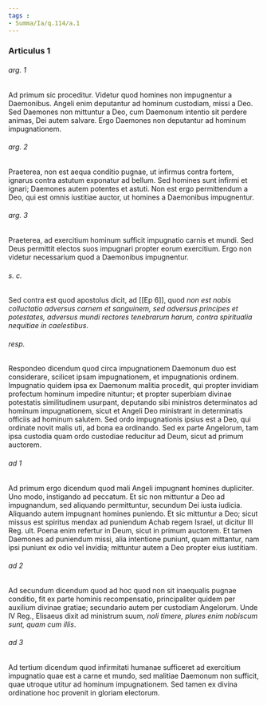 ```yaml
---
tags : 
- Summa/Ia/q.114/a.1
---
```


### Articulus 1

###### arg. 1
Ad primum sic proceditur. Videtur quod homines non impugnentur a Daemonibus. Angeli enim deputantur ad hominum custodiam, missi a Deo. Sed Daemones non mittuntur a Deo, cum Daemonum intentio sit perdere animas, Dei autem salvare. Ergo Daemones non deputantur ad hominum impugnationem.

###### arg. 2
Praeterea, non est aequa conditio pugnae, ut infirmus contra fortem, ignarus contra astutum exponatur ad bellum. Sed homines sunt infirmi et ignari; Daemones autem potentes et astuti. Non est ergo permittendum a Deo, qui est omnis iustitiae auctor, ut homines a Daemonibus impugnentur.

###### arg. 3
Praeterea, ad exercitium hominum sufficit impugnatio carnis et mundi. Sed Deus permittit electos suos impugnari propter eorum exercitium. Ergo non videtur necessarium quod a Daemonibus impugnentur.

###### s. c.
Sed contra est quod apostolus dicit, ad [[Ep 6]], quod *non est nobis colluctatio adversus carnem et sanguinem, sed adversus principes et potestates, adversus mundi rectores tenebrarum harum, contra spiritualia nequitiae in caelestibus*.

###### resp.
Respondeo dicendum quod circa impugnationem Daemonum duo est considerare, scilicet ipsam impugnationem, et impugnationis ordinem. Impugnatio quidem ipsa ex Daemonum malitia procedit, qui propter invidiam profectum hominum impedire nituntur; et propter superbiam divinae potestatis similitudinem usurpant, deputando sibi ministros determinatos ad hominum impugnationem, sicut et Angeli Deo ministrant in determinatis officiis ad hominum salutem. Sed ordo impugnationis ipsius est a Deo, qui ordinate novit malis uti, ad bona ea ordinando. Sed ex parte Angelorum, tam ipsa custodia quam ordo custodiae reducitur ad Deum, sicut ad primum auctorem.

###### ad 1
Ad primum ergo dicendum quod mali Angeli impugnant homines dupliciter. Uno modo, instigando ad peccatum. Et sic non mittuntur a Deo ad impugnandum, sed aliquando permittuntur, secundum Dei iusta iudicia. Aliquando autem impugnant homines puniendo. Et sic mittuntur a Deo; sicut missus est spiritus mendax ad puniendum Achab regem Israel, ut dicitur III Reg. ult. Poena enim refertur in Deum, sicut in primum auctorem. Et tamen Daemones ad puniendum missi, alia intentione puniunt, quam mittantur, nam ipsi puniunt ex odio vel invidia; mittuntur autem a Deo propter eius iustitiam.

###### ad 2
Ad secundum dicendum quod ad hoc quod non sit inaequalis pugnae conditio, fit ex parte hominis recompensatio, principaliter quidem per auxilium divinae gratiae; secundario autem per custodiam Angelorum. Unde IV Reg., Elisaeus dixit ad ministrum suum, *noli timere, plures enim nobiscum sunt, quam cum illis*.

###### ad 3
Ad tertium dicendum quod infirmitati humanae sufficeret ad exercitium impugnatio quae est a carne et mundo, sed malitiae Daemonum non sufficit, quae utroque utitur ad hominum impugnationem. Sed tamen ex divina ordinatione hoc provenit in gloriam electorum.

